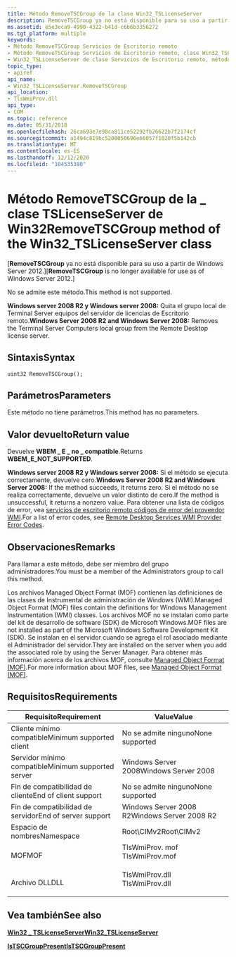 ```yaml
---
title: Método RemoveTSCGroup de la clase Win32_TSLicenseServer
description: RemoveTSCGroup ya no está disponible para su uso a partir de Windows Server 2012.
ms.assetid: e5e3eca9-4990-4322-b41d-c6b6b3356272
ms.tgt_platform: multiple
keywords:
- Método RemoveTSCGroup Servicios de Escritorio remoto
- Método RemoveTSCGroup Servicios de Escritorio remoto, clase Win32_TSLicenseServer
- Win32_TSLicenseServer de clase Servicios de Escritorio remoto, método RemoveTSCGroup
topic_type:
- apiref
api_name:
- Win32_TSLicenseServer.RemoveTSCGroup
api_location:
- TlsWmiProv.dll
api_type:
- COM
ms.topic: reference
ms.date: 05/31/2018
ms.openlocfilehash: 26ca693e7e98ca811ce52292fb26622b7f2174cf
ms.sourcegitcommit: a1494c819bc5200050696e66057f1020f5b142cb
ms.translationtype: MT
ms.contentlocale: es-ES
ms.lasthandoff: 12/12/2020
ms.locfileid: "104535380"
---
```

# <a name="removetscgroup-method-of-the-win32_tslicenseserver-class"></a><span data-ttu-id="5aeb3-106">Método RemoveTSCGroup de la \_ clase TSLicenseServer de Win32</span><span class="sxs-lookup"><span data-stu-id="5aeb3-106">RemoveTSCGroup method of the Win32\_TSLicenseServer class</span></span>

<span data-ttu-id="5aeb3-107">\[**RemoveTSCGroup** ya no está disponible para su uso a partir de Windows Server 2012.\]</span><span class="sxs-lookup"><span data-stu-id="5aeb3-107">\[**RemoveTSCGroup** is no longer available for use as of Windows Server 2012.\]</span></span>

<span data-ttu-id="5aeb3-108">No se admite este método.</span><span class="sxs-lookup"><span data-stu-id="5aeb3-108">This method is not supported.</span></span>

<span data-ttu-id="5aeb3-109">**Windows server 2008 R2 y Windows server 2008:** Quita el grupo local de Terminal Server equipos del servidor de licencias de Escritorio remoto.</span><span class="sxs-lookup"><span data-stu-id="5aeb3-109">**Windows Server 2008 R2 and Windows Server 2008:** Removes the Terminal Server Computers local group from the Remote Desktop license server.</span></span>

## <a name="syntax"></a><span data-ttu-id="5aeb3-110">Sintaxis</span><span class="sxs-lookup"><span data-stu-id="5aeb3-110">Syntax</span></span>


```mof
uint32 RemoveTSCGroup();
```



## <a name="parameters"></a><span data-ttu-id="5aeb3-111">Parámetros</span><span class="sxs-lookup"><span data-stu-id="5aeb3-111">Parameters</span></span>

<span data-ttu-id="5aeb3-112">Este método no tiene parámetros.</span><span class="sxs-lookup"><span data-stu-id="5aeb3-112">This method has no parameters.</span></span>

## <a name="return-value"></a><span data-ttu-id="5aeb3-113">Valor devuelto</span><span class="sxs-lookup"><span data-stu-id="5aeb3-113">Return value</span></span>

<span data-ttu-id="5aeb3-114">Devuelve **WBEM \_ E \_ no \_ compatible**.</span><span class="sxs-lookup"><span data-stu-id="5aeb3-114">Returns **WBEM\_E\_NOT\_SUPPORTED**.</span></span>

<span data-ttu-id="5aeb3-115">**Windows server 2008 R2 y Windows server 2008:** Si el método se ejecuta correctamente, devuelve cero.</span><span class="sxs-lookup"><span data-stu-id="5aeb3-115">**Windows Server 2008 R2 and Windows Server 2008:** If the method succeeds, it returns zero.</span></span> <span data-ttu-id="5aeb3-116">Si el método no se realiza correctamente, devuelve un valor distinto de cero.</span><span class="sxs-lookup"><span data-stu-id="5aeb3-116">If the method is unsuccessful, it returns a nonzero value.</span></span> <span data-ttu-id="5aeb3-117">Para obtener una lista de códigos de error, vea [servicios de escritorio remoto códigos de error del proveedor WMI](terminal-services-wmi-provider-error-codes.md).</span><span class="sxs-lookup"><span data-stu-id="5aeb3-117">For a list of error codes, see [Remote Desktop Services WMI Provider Error Codes](terminal-services-wmi-provider-error-codes.md).</span></span>

## <a name="remarks"></a><span data-ttu-id="5aeb3-118">Observaciones</span><span class="sxs-lookup"><span data-stu-id="5aeb3-118">Remarks</span></span>

<span data-ttu-id="5aeb3-119">Para llamar a este método, debe ser miembro del grupo administradores.</span><span class="sxs-lookup"><span data-stu-id="5aeb3-119">You must be a member of the Administrators group to call this method.</span></span>

<span data-ttu-id="5aeb3-120">Los archivos Managed Object Format (MOF) contienen las definiciones de las clases de Instrumental de administración de Windows (WMI).</span><span class="sxs-lookup"><span data-stu-id="5aeb3-120">Managed Object Format (MOF) files contain the definitions for Windows Management Instrumentation (WMI) classes.</span></span> <span data-ttu-id="5aeb3-121">Los archivos MOF no se instalan como parte del kit de desarrollo de software (SDK) de Microsoft Windows.</span><span class="sxs-lookup"><span data-stu-id="5aeb3-121">MOF files are not installed as part of the Microsoft Windows Software Development Kit (SDK).</span></span> <span data-ttu-id="5aeb3-122">Se instalan en el servidor cuando se agrega el rol asociado mediante el Administrador del servidor.</span><span class="sxs-lookup"><span data-stu-id="5aeb3-122">They are installed on the server when you add the associated role by using the Server Manager.</span></span> <span data-ttu-id="5aeb3-123">Para obtener más información acerca de los archivos MOF, consulte [Managed Object Format (MOF)](/windows/desktop/WmiSdk/managed-object-format--mof-).</span><span class="sxs-lookup"><span data-stu-id="5aeb3-123">For more information about MOF files, see [Managed Object Format (MOF)](/windows/desktop/WmiSdk/managed-object-format--mof-).</span></span>

## <a name="requirements"></a><span data-ttu-id="5aeb3-124">Requisitos</span><span class="sxs-lookup"><span data-stu-id="5aeb3-124">Requirements</span></span>



| <span data-ttu-id="5aeb3-125">Requisito</span><span class="sxs-lookup"><span data-stu-id="5aeb3-125">Requirement</span></span> | <span data-ttu-id="5aeb3-126">Value</span><span class="sxs-lookup"><span data-stu-id="5aeb3-126">Value</span></span> |
|-------------------------------------|-------------------------------------------------------------------------------------------|
| <span data-ttu-id="5aeb3-127">Cliente mínimo compatible</span><span class="sxs-lookup"><span data-stu-id="5aeb3-127">Minimum supported client</span></span><br/> | <span data-ttu-id="5aeb3-128">No se admite ninguno</span><span class="sxs-lookup"><span data-stu-id="5aeb3-128">None supported</span></span><br/>                                                                 |
| <span data-ttu-id="5aeb3-129">Servidor mínimo compatible</span><span class="sxs-lookup"><span data-stu-id="5aeb3-129">Minimum supported server</span></span><br/> | <span data-ttu-id="5aeb3-130">Windows Server 2008</span><span class="sxs-lookup"><span data-stu-id="5aeb3-130">Windows Server 2008</span></span><br/>                                                            |
| <span data-ttu-id="5aeb3-131">Fin de compatibilidad de cliente</span><span class="sxs-lookup"><span data-stu-id="5aeb3-131">End of client support</span></span><br/>    | <span data-ttu-id="5aeb3-132">No se admite ninguno</span><span class="sxs-lookup"><span data-stu-id="5aeb3-132">None supported</span></span><br/>                                                                 |
| <span data-ttu-id="5aeb3-133">Fin de compatibilidad de servidor</span><span class="sxs-lookup"><span data-stu-id="5aeb3-133">End of server support</span></span><br/>    | <span data-ttu-id="5aeb3-134">Windows Server 2008 R2</span><span class="sxs-lookup"><span data-stu-id="5aeb3-134">Windows Server 2008 R2</span></span><br/>                                                         |
| <span data-ttu-id="5aeb3-135">Espacio de nombres</span><span class="sxs-lookup"><span data-stu-id="5aeb3-135">Namespace</span></span><br/>                | <span data-ttu-id="5aeb3-136">Root\\CIMv2</span><span class="sxs-lookup"><span data-stu-id="5aeb3-136">Root\\CIMv2</span></span><br/>                                                                    |
| <span data-ttu-id="5aeb3-137">MOF</span><span class="sxs-lookup"><span data-stu-id="5aeb3-137">MOF</span></span><br/>                      | <dl> <span data-ttu-id="5aeb3-138"><dt>TlsWmiProv. mof</dt></span><span class="sxs-lookup"><span data-stu-id="5aeb3-138"><dt>TlsWmiProv.mof</dt></span></span> </dl> |
| <span data-ttu-id="5aeb3-139">Archivo DLL</span><span class="sxs-lookup"><span data-stu-id="5aeb3-139">DLL</span></span><br/>                      | <dl> <span data-ttu-id="5aeb3-140"><dt>TlsWmiProv.dll</dt></span><span class="sxs-lookup"><span data-stu-id="5aeb3-140"><dt>TlsWmiProv.dll</dt></span></span> </dl> |



## <a name="see-also"></a><span data-ttu-id="5aeb3-141">Vea también</span><span class="sxs-lookup"><span data-stu-id="5aeb3-141">See also</span></span>

<dl> <dt>

[<span data-ttu-id="5aeb3-142">**Win32 \_ TSLicenseServer**</span><span class="sxs-lookup"><span data-stu-id="5aeb3-142">**Win32\_TSLicenseServer**</span></span>](win32-tslicenseserver.md)
</dt> <dt>

[<span data-ttu-id="5aeb3-143">**IsTSCGroupPresent**</span><span class="sxs-lookup"><span data-stu-id="5aeb3-143">**IsTSCGroupPresent**</span></span>](istscgrouppresent-win32-tslicenseserver.md)
</dt> </dl>

 

